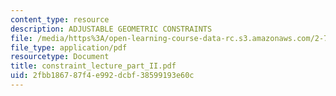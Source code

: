 ```yaml
---
content_type: resource
description: ADJUSTABLE GEOMETRIC CONSTRAINTS
file: /media/https%3A/open-learning-course-data-rc.s3.amazonaws.com/2-75-precision-machine-design-fall-2001/2fbb186787f4e992dcbf38599193e60c_constraint_lecture_part_II.pdf
file_type: application/pdf
resourcetype: Document
title: constraint_lecture_part_II.pdf
uid: 2fbb1867-87f4-e992-dcbf-38599193e60c
---
```

